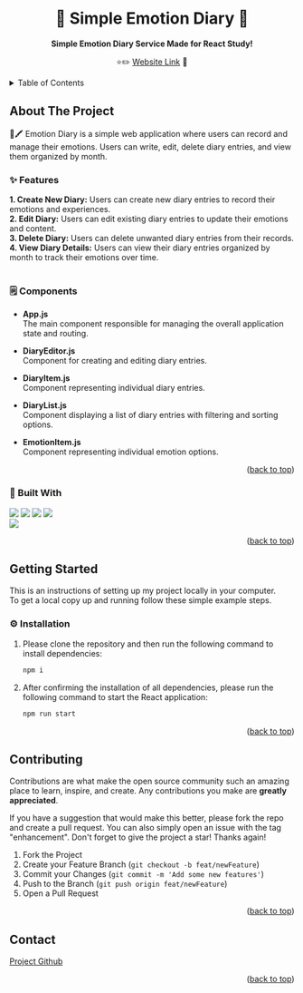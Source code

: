 <div align="center">
  <h1 align="center">📒 Simple Emotion Diary 📒</h1>
  <p align="center">
    <b> Simple Emotion Diary Service Made for React Study! </b><br>
  </p>

⭐️✏️ [Website Link](https://yeni-react-project.web.app/) 📒
</div>

<!-- TABLE OF CONTENTS -->
<details>
  <summary>Table of Contents</summary>
  <ol>
    <li>
      <a href="#about-the-project">About The Project</a>
    </li>
    <li>
      <a href="#getting-started">Getting Started</a>
      <ul>
        <li><a href="#installation">Installation</a></li>
      </ul>
    </li>
    <li><a href="#contributing">Contributing</a></li>
    <li><a href="#contact">Contact</a></li>
  </ol>
</details>



<!-- ABOUT THE PROJECT -->
## About The Project

📒🖍️ Emotion Diary is a simple web application where users can record and manage their emotions.
Users can write, edit, delete diary entries, and view them organized by month.
<br>

### ✨ Features
<b> 1. Create New Diary:</b> Users can create new diary entries to record their emotions and experiences. <br>
<b> 2. Edit Diary:</b> Users can edit existing diary entries to update their emotions and content.<br>
<b> 3. Delete Diary:</b> Users can delete unwanted diary entries from their records.<br>
<b> 4. View Diary Details:</b> Users can view their diary entries organized by month to track their emotions over time.<br>
<br>

### 🗒️ Components
- <b> App.js <br> </b>
The main component responsible for managing the overall application state and routing.

- <b> DiaryEditor.js <br> </b>
Component for creating and editing diary entries.

- <b> DiaryItem.js <br></b>
Component representing individual diary entries.

- <b>DiaryList.js <br></b>
Component displaying a list of diary entries with filtering and sorting options.

- <b> EmotionItem.js <br></b>
Component representing individual emotion options.


<p align="right">(<a href="#readme-top">back to top</a>)</p>



### 🔨 Built With

<img src="https://img.shields.io/badge/React-61dbfb?style=flat&logo=React&logoColor=white" /> <img src="https://img.shields.io/badge/HTML5-E34F26?style=flat&logo=HTML5&logoColor=white"/> <img src="https://img.shields.io/badge/Javascript-ffb13b?style=flat-square&logo=javascript&logoColor=white"/> <img src="https://img.shields.io/badge/css-1572B6?style=flat-square&logo=css3&logoColor=white"/> 
<br><img src="https://img.shields.io/badge/firebase-red?style=flat-square&logo=firebase&logoColor=white"/>

<p align="right">(<a href="#readme-top">back to top</a>)</p>



<!-- GETTING STARTED -->
## Getting Started

This is an instructions of setting up my project locally in your computer.<br>
To get a local copy up and running follow these simple example steps.


### ⚙️ Installation

1. Please clone the repository and then run the following command to install dependencies:
   ```sh
   npm i
   ```
2. After confirming the installation of all dependencies, please run the following command to start the React application:

   ```sh
   npm run start
   ```

<p align="right">(<a href="#readme-top">back to top</a>)</p>


<!-- CONTRIBUTING -->
## Contributing

Contributions are what make the open source community such an amazing place to learn, inspire, and create. Any contributions you make are **greatly appreciated**.

If you have a suggestion that would make this better, please fork the repo and create a pull request. You can also simply open an issue with the tag "enhancement".
Don't forget to give the project a star! Thanks again!

1. Fork the Project
2. Create your Feature Branch (`git checkout -b feat/newFeature`)
3. Commit your Changes (`git commit -m 'Add some new features'`)
4. Push to the Branch (`git push origin feat/newFeature`)
5. Open a Pull Request

<p align="right">(<a href="#readme-top">back to top</a>)</p>


<!-- CONTACT -->
## Contact

[Project Github](https://github.com/yeni-choi/emotion-diary)

<p align="right">(<a href="#readme-top">back to top</a>)</p>
